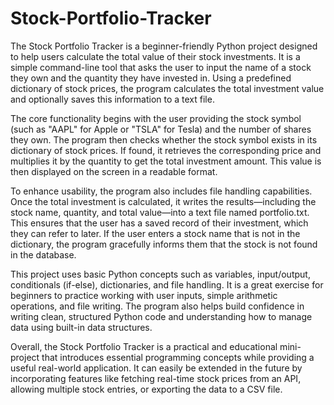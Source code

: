 # Stock-Portfolio-Tracker

The Stock Portfolio Tracker is a beginner-friendly Python project designed to help users calculate the total value of their stock investments. It is a simple command-line tool that asks the user to input the name of a stock they own and the quantity they have invested in. Using a predefined dictionary of stock prices, the program calculates the total investment value and optionally saves this information to a text file.

The core functionality begins with the user providing the stock symbol (such as "AAPL" for Apple or "TSLA" for Tesla) and the number of shares they own. The program then checks whether the stock symbol exists in its dictionary of stock prices. If found, it retrieves the corresponding price and multiplies it by the quantity to get the total investment amount. This value is then displayed on the screen in a readable format.

To enhance usability, the program also includes file handling capabilities. Once the total investment is calculated, it writes the results—including the stock name, quantity, and total value—into a text file named portfolio.txt. This ensures that the user has a saved record of their investment, which they can refer to later. If the user enters a stock name that is not in the dictionary, the program gracefully informs them that the stock is not found in the database.

This project uses basic Python concepts such as variables, input/output, conditionals (if-else), dictionaries, and file handling. It is a great exercise for beginners to practice working with user inputs, simple arithmetic operations, and file writing. The program also helps build confidence in writing clean, structured Python code and understanding how to manage data using built-in data structures.

Overall, the Stock Portfolio Tracker is a practical and educational mini-project that introduces essential programming concepts while providing a useful real-world application. It can easily be extended in the future by incorporating features like fetching real-time stock prices from an API, allowing multiple stock entries, or exporting the data to a CSV file.
